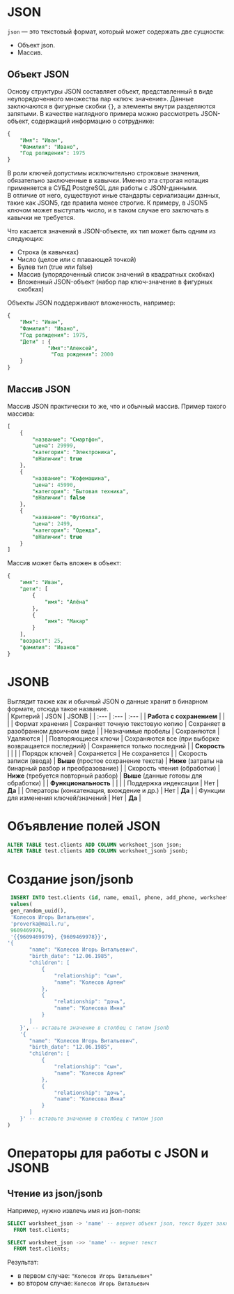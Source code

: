 # JSON

`json` — это текстовый формат, который может содержать две сущности:  
* Объект json.  
* Массив.  

## Объект JSON  
Основу структуры JSON составляет объект, представленный в виде неупорядоченного множества пар «ключ: значение». Данные заключаются в фигурные скобки `{}`, а элементы внутри разделяются запятыми. В качестве наглядного примера можно рассмотреть JSON-объект, содержащий информацию о сотруднике:  

```sql
{
    "Имя": "Иван",
    "Фамилия": "Ивано",
    "Год ролждения": 1975
}
```

В роли ключей допустимы исключительно строковые значения, обязательно заключенные в кавычки. Именно эта строгая нотация применяется в СУБД PostgreSQL для работы с JSON-данными.  
В отличие от него, существуют иные стандарты сериализации данных, такие как JSON5, где правила менее строгие. К примеру, в JSON5 ключом может выступать число, и в таком случае его заключать в кавычки не требуется.  

Что касается значений в JSON-объекте, их тип может быть одним из следующих:  
* Строка (в кавычках)  
* Число (целое или с плавающей точкой)  
* Булев тип (true или false)  
* Массив (упорядоченный список значений в квадратных скобках)  
* Вложенный JSON-объект (набор пар ключ-значение в фигурных скобках)  

Объекты JSON поддерживают вложенность, например:  
```sql
{
    "Имя": "Иван",
    "Фамилия": "Ивано",
    "Год ролждения": 1975,
    "Дети" : {
             "Имя":"Алексей",
              "Год рождения": 2000
    }
}
```  

## Массив JSON
Массив JSON практически то же, что и обычный массив. Пример такого массива:  
```sql
[
    {
        "название": "Смартфон",
        "цена": 29999,
        "категория": "Электроника",
        "вНаличии": true
    },
    {
        "название": "Кофемашина",
        "цена": 45990,
        "категория": "Бытовая техника",
        "вНаличии": false
    },
    {
        "название": "Футболка",
        "цена": 2499,
        "категория": "Одежда",
        "вНаличии": true
    }
]
```  
Массив может быть вложен в объект:  
```sql
{
    "имя": "Иван",
    "дети": [
        {
            "имя": "Алёна"
        },
        {
            "имя": "Макар"
        }
    ],
    "возраст": 25,
    "фамилия": "Иванов"
}
```

# JSONB
Выглядит также как и обычный JSON о данные хранит в бинарном формате, отсюда такое название.  
| Критерий | JSON | JSONB |
| :--- | :--- | :--- |
| **Работа с сохранением** | | |
| Формат хранения | Сохраняет точную текстовую копию | Сохраняет в разобранном двоичном виде |
| Незначимые пробелы | Сохраняются | Удаляются |
| Повторяющиеся ключи | Сохраняются все (при выборке возвращается последний) | Сохраняется только последний |
| **Скорость** | | |
| Порядок ключей | Сохраняется | Не сохраняется |
| Скорость записи (ввода) | **Выше** (простое сохранение текста) | **Ниже** (затраты на бинарный разбор и преобразование) |
| Скорость чтения (обработки) | **Ниже** (требуется повторный разбор) | **Выше** (данные готовы для обработки) |
| **Функциональность** | | |
| Поддержка индексации | Нет | **Да** |
| Операторы (конкатенация, вхождение и др.) | Нет | **Да** |
| Функции для изменения ключей/значений | Нет | **Да** |

# Объявление полей JSON
```sql
ALTER TABLE test.clients ADD COLUMN worksheet_json json;
ALTER TABLE test.clients ADD COLUMN worksheet_jsonb jsonb;
```

# Создание json/jsonb
```sql
 INSERT INTO test.clients (id, name, email, phone, add_phone, worksheet_jsonb, worksheet_json)
 values(
 gen_random_uuid(),
 'Колесов Игорь Витальевич',
 'proverka@mail.ru',
 9609469976,
 '{{9609469979}, {9609469978}}',
'{
       "name": "Колесов Игорь Витальевич",
       "birth_date": "12.06.1985",
       "children": [
           {
               "relationship": "сын",
               "name": "Колесов Артем"
           },
           {
               "relationship": "дочь",
               "name": "Колесова Инна"
           }
       ]
    }', -- вставьте значение в столбец с типом jsonb
    '{
       "name": "Колесов Игорь Витальевич",
       "birth_date": "12.06.1985",
       "children": [
           {
               "relationship": "сын",
               "name": "Колесов Артем"
           },
           {
               "relationship": "дочь",
               "name": "Колесова Инна"
           }
       ]
    }' -- вставьте значение в столбец с типом json
)
```

# Операторы для работы с JSON и JSONB

## Чтение из json/jsonb
Например, нужно извлечь имя из json-поля:
```sql
SELECT worksheet_json -> 'name' -- вернет объект json, текст будет заключен в кавычки
  FROM test.clients;

SELECT worksheet_json ->> 'name' -- вернет текст
  FROM test.clients;
```

Результат:  
* в первом случае: `"Колесов Игорь Витальевич"`  
* во втором случае: `Колесов Игорь Витальевич`  